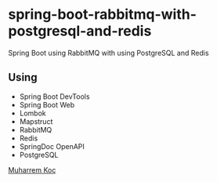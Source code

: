 # spring-boot-rabbitmq-with-postgresql-and-redis



Spring Boot using RabbitMQ with using PostgreSQL and Redis



## Using

- Spring Boot DevTools
- Spring Boot Web
- Lombok
- Mapstruct
- RabbitMQ
- Redis
- SpringDoc OpenAPI
- PostgreSQL



[Muharrem Koç](https://github.com/muharremkoc)
